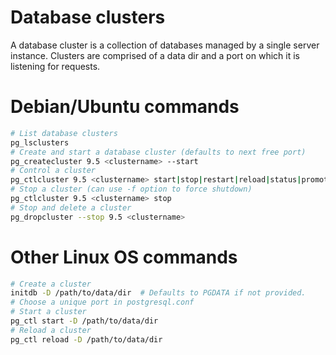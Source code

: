 # Database clusters

A database cluster is a collection of databases managed by a single
server instance. Clusters are comprised of a data dir and a port on
which it is listening for requests.

# Debian/Ubuntu commands

```bash
# List database clusters
pg_lsclusters
# Create and start a database cluster (defaults to next free port)
pg_createcluster 9.5 <clustername> --start
# Control a cluster
pg_ctlcluster 9.5 <clustername> start|stop|restart|reload|status|promote
# Stop a cluster (can use -f option to force shutdown)
pg_ctlcluster 9.5 <clustername> stop
# Stop and delete a cluster
pg_dropcluster --stop 9.5 <clustername>
```

# Other Linux OS commands

```bash
# Create a cluster
initdb -D /path/to/data/dir  # Defaults to PGDATA if not provided.
# Choose a unique port in postgresql.conf
# Start a cluster
pg_ctl start -D /path/to/data/dir
# Reload a cluster
pg_ctl reload -D /path/to/data/dir
```

